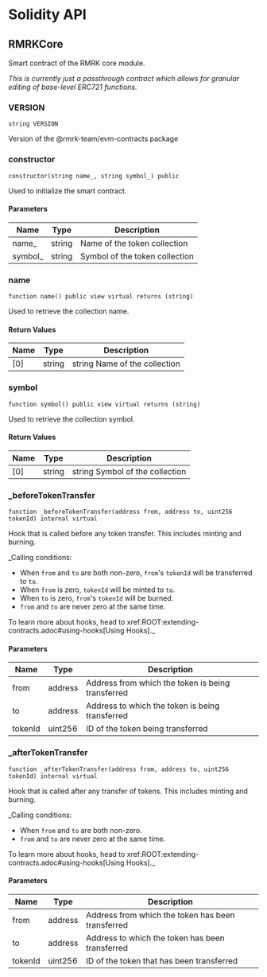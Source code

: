 # Solidity API

## RMRKCore

Smart contract of the RMRK core module.

_This is currently just a passthrough contract which allows for granular editing of base-level ERC721 functions._

### VERSION

```solidity
string VERSION
```

Version of the @rmrk-team/evm-contracts package

### constructor

```solidity
constructor(string name_, string symbol_) public
```

Used to initialize the smart contract.

#### Parameters

| Name | Type | Description |
| ---- | ---- | ----------- |
| name_ | string | Name of the token collection |
| symbol_ | string | Symbol of the token collection |

### name

```solidity
function name() public view virtual returns (string)
```

Used to retrieve the collection name.

#### Return Values

| Name | Type | Description |
| ---- | ---- | ----------- |
| [0] | string | string Name of the collection |

### symbol

```solidity
function symbol() public view virtual returns (string)
```

Used to retrieve the collection symbol.

#### Return Values

| Name | Type | Description |
| ---- | ---- | ----------- |
| [0] | string | string Symbol of the collection |

### _beforeTokenTransfer

```solidity
function _beforeTokenTransfer(address from, address to, uint256 tokenId) internal virtual
```

Hook that is called before any token transfer. This includes minting and burning.

_Calling conditions:

 - When `from` and `to` are both non-zero, ``from``'s `tokenId` will be transferred to `to`.
 - When `from` is zero, `tokenId` will be minted to `to`.
 - When `to` is zero, ``from``'s `tokenId` will be burned.
 - `from` and `to` are never zero at the same time.

 To learn more about hooks, head to xref:ROOT:extending-contracts.adoc#using-hooks[Using Hooks]._

#### Parameters

| Name | Type | Description |
| ---- | ---- | ----------- |
| from | address | Address from which the token is being transferred |
| to | address | Address to which the token is being transferred |
| tokenId | uint256 | ID of the token being transferred |

### _afterTokenTransfer

```solidity
function _afterTokenTransfer(address from, address to, uint256 tokenId) internal virtual
```

Hook that is called after any transfer of tokens. This includes minting and burning.

_Calling conditions:

 - When `from` and `to` are both non-zero.
 - `from` and `to` are never zero at the same time.

 To learn more about hooks, head to xref:ROOT:extending-contracts.adoc#using-hooks[Using Hooks]._

#### Parameters

| Name | Type | Description |
| ---- | ---- | ----------- |
| from | address | Address from which the token has been transferred |
| to | address | Address to which the token has been transferred |
| tokenId | uint256 | ID of the token that has been transferred |


